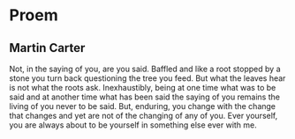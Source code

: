 # Proem
## Martin Carter
Not, in the saying of you, are you
said. Baffled and like a root
stopped by a stone you turn back questioning
the tree you feed. But what the leaves hear
is not what the roots ask. Inexhaustibly,
being at one time what was to be said
and at another time what has been said
the saying of you remains the living of you
never to be said. But, enduring,
you change with the change that changes
and yet are not of the changing of any of you.
Ever yourself, you are always about
to be yourself in something else ever with me.